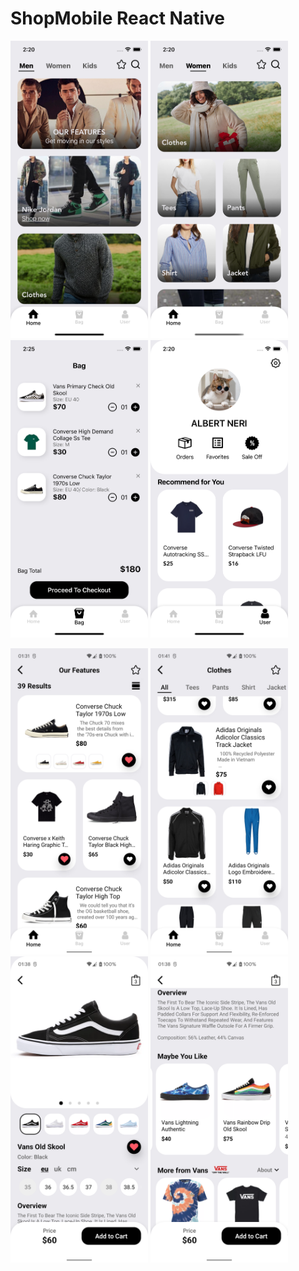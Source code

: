 # ShopMobile React Native

<p float="left">
  <img src="/screenshots/Screenshot1.png" width="220" />
  <img src="/screenshots/Screenshot2.png" width="220" /> 
  <img src="/screenshots/Screenshot3.png" width="220" />
  <img src="/screenshots/Screenshot4.png" width="220" />
</p>

<p float="left">
  <img src="/screenshots/Screenshot5.png" width="220" />
  <img src="/screenshots/Screenshot6.png" width="220" /> 
  <img src="/screenshots/Screenshot7.png" width="220" />
  <img src="/screenshots/Screenshot8.png" width="220" />
</p>
